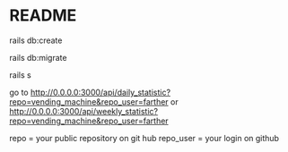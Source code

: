 # README
rails db:create

rails db:migrate

rails s


go to http://0.0.0.0:3000/api/daily_statistic?repo=vending_machine&repo_user=farther
or    http://0.0.0.0:3000/api/weekly_statistic?repo=vending_machine&repo_user=farther

repo = your public repository on git hub
repo_user = your login on github
